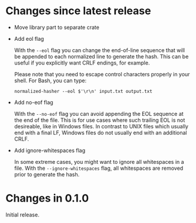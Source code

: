 # Changes since latest release

-   Move library part to separate crate

-   Add eol flag

    With the `--eol` flag you can change the end-of-line sequence that will
    be appended to each normalized line to generate the hash. This can be
    useful if you explicitly want CRLF endings, for example.

    Please note that you need to escape control characters properly in your
    shell. For Bash, you can type:

    ```shell
    normalized-hasher --eol $'\r\n' input.txt output.txt
    ```

-   Add no-eof flag

    With the `--no-eof` flag you can avoid appending the EOL sequence at the
    end of the file. This is for use cases where such trailing EOL is not
    desireable, like in Windows files. In contrast to UNIX files which
    usually end with a final LF, Windows files do not usually end with an
    additional CRLF.

-   Add ignore-whitespaces flag

    In some extreme cases, you might want to ignore all whitespaces in a
    file. With the `--ignore-whitespaces` flag, all whitespaces are removed
    prior to generate the hash.

# Changes in 0.1.0

Initial release.
